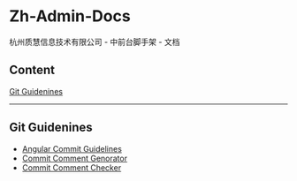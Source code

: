 # Zh-Admin-Docs
杭州质慧信息技术有限公司 - 中前台脚手架 - 文档
## Content
[Git Guidenines](#git-guidenines)
* * *

## Git Guidenines
* [Angular Commit Guidelines ](https://github.com/angular/angular.js/blob/master/DEVELOPERS.md#-git-commit-guidelines)
* [Commit Comment Genorator](https://github.com/commitizen/cz-cli)
* [Commit Comment Checker](https://github.com/conventional-changelog/commitlint)
